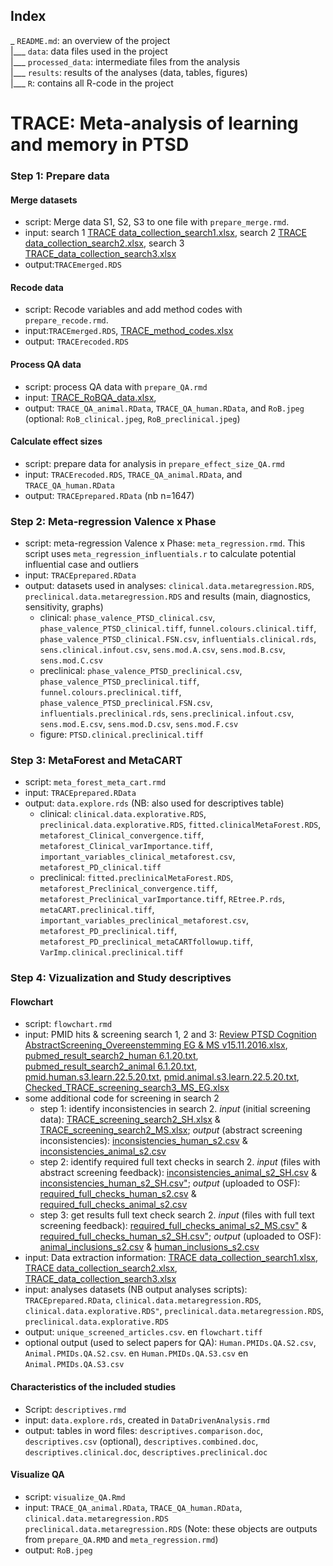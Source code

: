 ## Index
_ `README.md`: an overview of the project    
|___ `data`: data files used in the project   
|___ `processed_data`: intermediate files from the analysis   
|___ `results`: results of the analyses (data, tables, figures)    
|___ `R`: contains all R-code in the project   

# TRACE: Meta-analysis of learning and memory in PTSD 

### Step 1: Prepare data

#### Merge datasets
- script: Merge data S1, S2, S3 to one file with `prepare_merge.rmd`.
- input: search 1 [TRACE data_collection_search1.xlsx](https://osf.io/tqmwb), search 2 [TRACE data_collection_search2.xlsx](https://osf.io/xqpm3), search 3 [TRACE_data_collection_search3.xlsx](https://osf.io/wbrcm)
- output:`TRACEmerged.RDS`

#### Recode data
- script: Recode variables and add method codes with `prepare_recode.rmd`.
- input:`TRACEmerged.RDS`, [TRACE_method_codes.xlsx](https://osf.io/25et8)
- output: `TRACErecoded.RDS`

#### Process QA data
- script: process QA data with `prepare_QA.rmd`
- input: [TRACE_RoBQA_data.xlsx](https://osf.io/tckb5), 
- output: `TRACE_QA_animal.RData`, `TRACE_QA_human.RData`, and `RoB.jpeg` (optional: `RoB_clinical.jpeg`, `RoB_preclinical.jpeg`)

#### Calculate effect sizes
- script: prepare data for analysis in `prepare_effect_size_QA.rmd`
- input: `TRACErecoded.RDS`, `TRACE_QA_animal.RData`, and `TRACE_QA_human.RData`
- output: `TRACEprepared.RData` (nb n=1647)


### Step 2: Meta-regression Valence x Phase
- script: meta-regression Valence x Phase: `meta_regression.rmd`. This script uses `meta_regression_influentials.r` to calculate potential influential case and outliers
- input: `TRACEprepared.RData`
- output: datasets used in analyses: `clinical.data.metaregression.RDS`, `preclinical.data.metaregression.RDS` and results (main, diagnostics, sensitivity, graphs)
  - clinical: `phase_valence_PTSD_clinical.csv`, `phase_valence_PTSD_clinical.tiff`, `funnel.colours.clinical.tiff`, `phase_valence_PTSD_clinical.FSN.csv`, `influentials.clinical.rds`, `sens.clinical.infout.csv`, `sens.mod.A.csv`, `sens.mod.B.csv`, `sens.mod.C.csv`
  - preclinical: `phase_valence_PTSD_preclinical.csv`, `phase_valence_PTSD_preclinical.tiff`, `funnel.colours.preclinical.tiff`, `phase_valence_PTSD_preclinical.FSN.csv`, `influentials.preclinical.rds`, `sens.preclinical.infout.csv`, `sens.mod.E.csv`, `sens.mod.D.csv`, `sens.mod.F.csv`
  - figure: `PTSD.clinical.preclinical.tiff`
 
 
### Step 3: MetaForest and MetaCART
- script: `meta_forest_meta_cart.rmd`
- input: `TRACEprepared.RData`
- output: `data.explore.rds` (NB: also used for descriptives table)
  - clinical: `clinical.data.explorative.RDS`, `preclinical.data.explorative.RDS`, `fitted.clinicalMetaForest.RDS`, `metaforest_Clinical_convergence.tiff`, `metaforest_Clinical_varImportance.tiff`, `important_variables_clinical_metaforest.csv`, `metaforest_PD_clinical.tiff`
  - preclinical: `fitted.preclinicalMetaForest.RDS`, `metaforest_Preclinical_convergence.tiff`, `metaforest_Preclinical_varImportance.tiff`, `REtree.P.rds`, `metaCART.preclinical.tiff`, `important_variables_preclinical_metaforest.csv`, `metaforest_PD_preclinical.tiff`, `metaforest_PD_preclinical_metaCARTfollowup.tiff`, `VarImp.clinical.preclinical.tiff`


### Step 4: Vizualization and Study descriptives

#### Flowchart
- script: `flowchart.rmd`
- input: PMID hits & screening search 1, 2 and 3: [Review PTSD Cognition AbstractScreening_Overeenstemming EG & MS v15.11.2016.xlsx](https://osf.io/7k6wh), [pubmed_result_search2_human 6.1.20.txt](https://osf.io/7kdmu), [pubmed_result_search2_animal 6.1.20.txt](https://osf.io/fs2gq), [pmid.human.s3.learn.22.5.20.txt](https://osf.io/nqgaf), [pmid.animal.s3.learn.22.5.20.txt](https://osf.io/s3ake), [Checked_TRACE_screening_search3_MS_EG.xlsx](https://osf.io/famr7)
- some additional code for screening in search 2
  - step 1: identify inconsistencies in search 2. *input* (initial screening data): [TRACE_screening_search2_SH.xlsx](https://osf.io/pu6bf) & [TRACE_screening_search2_MS.xlsx](https://osf.io/56fyu); *output* (abstract screening inconsistencies): [inconsistencies_human_s2.csv](https://osf.io/jgf9v) &  [inconsistencies_animal_s2.csv](https://osf.io/9z2tj)
  - step 2: identify required full text checks in search 2. *input* (files with abstract screening feedback): [inconsistencies_animal_s2_SH.csv](https://osf.io/ugyrp) & [inconsistencies_human_s2_SH.csv"](https://osf.io/kve78); *output* (uploaded to OSF): [required_full_checks_human_s2.csv](https://osf.io/92mf5) & [required_full_checks_animal_s2.csv](https://osf.io/pwtxq)
  - step 3: get results full text check search 2. *input* (files with full text screening feedback): [required_full_checks_animal_s2_MS.csv"](https://osf.io/xmua6) & [required_full_checks_human_s2_SH.csv"](https://osf.io/ce35r); *output* (uploaded to OSF): [animal_inclusions_s2.csv](https://osf.io/m9rey) & [human_inclusions_s2.csv](https://osf.io/fe5sh)
- input: Data extraction information: [TRACE data_collection_search1.xlsx](https://osf.io/tqmwb), [TRACE data_collection_search2.xlsx](https://osf.io/xqpm3), [TRACE_data_collection_search3.xlsx](https://osf.io/wbrcm)  
- input: analyses datasets (NB output analyses scripts): `TRACEprepared.RData`, `clinical.data.metaregression.RDS`, `clinical.data.explorative.RDS"`, `preclinical.data.metaregression.RDS`, `preclinical.data.explorative.RDS`
- output: `unique_screened_articles.csv`. en `flowchart.tiff`
- optional output (used to select papers for QA): `Human.PMIDs.QA.S2.csv`, `Animal.PMIDs.QA.S2.csv`. en `Human.PMIDs.QA.S3.csv` en `Animal.PMIDs.QA.S3.csv`

#### Characteristics of the included studies
- Script: `descriptives.rmd`
- input: `data.explore.rds`, created in `DataDrivenAnalysis.rmd`
- output: tables in word files: `descriptives.comparison.doc`, `descriptives.csv` (optional), `descriptives.combined.doc`, `descriptives.clinical.doc`, `descriptives.preclinical.doc`
  
#### Visualize QA
- script: `visualize_QA.Rmd`
- input: `TRACE_QA_animal.RData`, `TRACE_QA_human.RData`, `clinical.data.metaregression.RDS` `preclinical.data.metaregression.RDS` (Note: these objects are outputs from `prepare_QA.RMD` and `meta_regression.rmd`)
- output: `RoB.jpeg`
